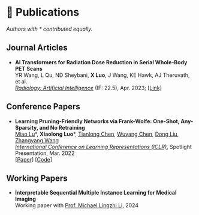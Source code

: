 # 📝 Publications 
*Authors with * contributed equally.*

## Journal Articles
- **AI Transformers for Radiation Dose Reduction in Serial Whole-Body PET Scans**  
  YR Wang, L Qu, ND Sheybani, **X Luo**, J Wang, KE Hawk, AJ Theruvath, et al.  
  *[Radiology: Artificial Intelligence](https://pubs.rsna.org/journal/ai)* (IF: 22.5), Apr. 2023; [[Link]](https://pubs.rsna.org/doi/full/10.1148/ryai.220246)

## Conference Papers
- **Learning Pruning-Friendly Networks via Frank-Wolfe: One-Shot, Any-Sparsity, and No Retraining**  
  [Miao Lu](https://scholar.google.com/citations?user=PcmxEmYAAAAJ)\*, **Xiaolong Luo**\*, [Tianlong Chen](https://tianlong-chen.github.io/), [Wuyang Chen](https://scholar.google.com/citations?user=dB9jxZYAAAAJ), [Dong Liu](https://scholar.google.com/citations?user=lm9LxjwAAAAJ), [Zhangyang Wang](https://vita-group.github.io/)  
  *[International Conference on Learning Representations (ICLR)](https://iclr.cc/)*, Spotlight Presentation, Mar. 2022  
  [[Paper]](https://openreview.net/forum?id=E_WJZh0AXyn) [[Code]](https://github.com/VITA-Group/FreeTickets)

## Working Papers

- **Interpretable Sequential Multiple Instance Learning for Medical Imaging**  
  Working paper with [Prof. Michael Lingzhi Li](https://www.hbs.edu/faculty/Pages/profile.aspx?facId=1069951), 2024
